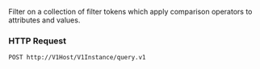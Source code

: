 Filter on a collection of filter tokens which apply comparison operators to attributes and values.

### HTTP Request

`POST http://V1Host/V1Instance/query.v1`